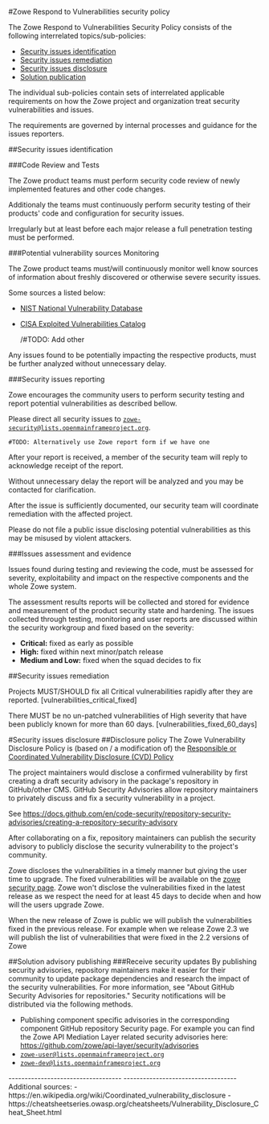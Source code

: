 ---
---

<!-- SPDX-License-Identifier: CC-BY-4.0 -->
<!-- Copyright Contributors to the Zowe project. -->

#Zowe Respond to Vulnerabilities security policy

<span style="display:none">(Zowe-SSDP-SDLC #ID: ZSSD-LP:RV)</span>

The Zowe Respond to Vulnerabilities Security Policy consists of the following interrelated topics/sub-policies:

  - <a href="#IDENTIFY">Security issues identification <span style="display:none">(Zowe-SSDP-SDLC #ID: ZSSD-LP:RV-ICV-PVM)</span></a>
  - <a href="#REMEDIATE">Security issues remediation </a>
  - <a href="#DISCLOSE">Security issues disclosure <span style="display:none">(Zowe-SSDP-SDLC #ID: ZSSD-LP:RV-ICV-VDR)</span></a>
  - <a href="#ADVISE">Solution publication</a>

The individual sub-policies contain sets of interrelated applicable requirements on how the Zowe project and organization treat 
security vulnerabilities and issues. 

The requirements are governed by internal processes and guidance for the issues reporters.

##Security issues identification
<span style="display:none">(Zowe-SSDP-SDLC - #ID: ZSSD-LP:RV-ICV)</span>

###Code Review and Tests
<div style="display: none;">(Zowe-SSDP-SDLC: C7. Test Executable Code - #ID: ZSSD-LP:PW-TEC)</div>
<span style="display:none">(Zowe-SSDP-SDLC - #ID: ZSSD-LP:RV-ICV-CRT)</span>

The Zowe product teams must perform security code review of newly implemented features and other code changes.

Additionaly the teams must continuously perform security testing of their products' code and configuration for security issues.

Irregularly but at least before each major release a full penetration testing must be performed.

###Potential vulnerability sources Monitoring</h3>
<span style="display:none">(Zowe-SSDP-SDLC #ID: ZSSD-LP:RV-ICV-PVM)</span>

The Zowe product teams must/will continuously monitor well know sources of information about freshly discovered or otherwise severe security issues.

Some sources a listed below:
  - <a href="https://nvd.nist.gov/vuln">NIST National Vulnerability Database</a>
  - <a href="https://www.cisa.gov/known-exploited-vulnerabilities-catalog">CISA Exploited Vulnerabilities Catalog</a>
    
    /#TODO: Add other

Any issues found to be potentially impacting the respective products, must be further analyzed without unnecessary delay.
    
###Security issues reporting
<span style="display:none">(Zowe-SSDP-SDLC #ID: ZSSD-LP:RV-ICV-PVM)</span>

Zowe encourages the community users to perform security testing and report potential vulnerabilities as described bellow.  

Please direct all security issues to <code>zowe-security@lists.openmainframeproject.org</code>.

    #TODO: Alternatively use Zowe report form if we have one 

After your report is received, a member of the security team will reply to acknowledge receipt of the report.

Without unnecessary delay the report will be analyzed and you may be contacted for clarification.

After the issue is sufficiently documented, our security team will coordinate remediation with the affected project.

Please do not file a public issue disclosing potential vulnerabilities as this may be misused by violent attackers. 

###Issues assessment and evidence
<span style="display:none">(Zowe-SSDP-SDLC #ID: ZSSD-LP:RV-ARV)</span>
<span style="display:none"> (Zowe-SSDP-SDLC #ID: ZSSD-LP:RV-ARV-AEV)</span>
<span style="display:none"> (NIST-SSF: #REF: SSDF:RV.2.1)</span>

Issues found during testing and reviewing the code, must be assessed for severity, exploitability and impact on the respective components and the whole Zowe system.

The assessment results reports will be collected and stored for evidence and measurement of the product security state and hardening.
The issues collected through testing, monitoring and user reports are discussed within the security workgroup and fixed based on the severity:
  - **Critical:** fixed as early as possible
  - **High:** fixed within next minor/patch release
  - **Medium and Low:** fixed when the squad decides to fix


##Security issues remediation
<span style="display:none">(Zowe-SSDP-SDLC #ID: ZSSD-LP:RV-ARV)</span>
<span style="display:none">(NIST-SSF #REF: SSF-A.4.2-B)</span>

Projects MUST/SHOULD fix all Critical vulnerabilities rapidly after they are reported. [vulnerabilities_critical_fixed]
<span style="display:none">(NIST-SSF #REF: SSF-A.4.1-B)</span>

There MUST be no un-patched vulnerabilities of High severity that have been publicly known for more than 60 days. [vulnerabilities_fixed_60_days]

#Security issues disclosure
##Disclosure policy
The Zowe Vulnerability Disclosure Policy is (based on / a modification of) the <a href="">Responsible or Coordinated Vulnerability Disclosure (CVD) Policy</a>

The project maintainers would disclose a confirmed vulnerability by first creating a draft security advisory in the package's repository in GitHub/other CMS.
GitHub Security Advisories allow repository maintainers to privately discuss and fix a security vulnerability in a project.

See https://docs.github.com/en/code-security/repository-security-advisories/creating-a-repository-security-advisory

After collaborating on a fix, repository maintainers can publish the security advisory to publicly disclose the security vulnerability to the project's community.

Zowe discloses the vulnerabilities in a timely manner but giving the user time to upgrade. The fixed vulnerabilities
will be available on the [zowe security page](https://www.zowe.org/security.html). Zowe won't disclose the
vulnerabilities fixed in the latest release as we respect the need for at least 45 days to decide when and how will
the users upgrade Zowe.

When the new release of Zowe is public we will publish the vulnerabilities fixed in the previous release. For example
when we release Zowe 2.3 we will publish the list of vulnerabilities that were fixed in the 2.2 versions of Zowe

##Solution advisory publishing
###Receive security updates 
By publishing security advisories, repository maintainers make it easier for their community to update package dependencies and research the impact of the security vulnerabilities. 
For more information, see "About GitHub Security Advisories for repositories."
Security notifications will be distributed via the following methods.

  - Publishing component specific advisories in the corresponding component GitHub repository Security page.
    For example you can find the Zowe API Mediation Layer related security advisories here: https://github.com/zowe/api-layer/security/advisories   
  - <code>zowe-user@lists.openmainframeproject.org</code>
  - <code>zowe-dev@lists.openmainframeproject.org</code>

</section>
-----------------------------------
-----------------------------------
Additional sources:
  - https://en.wikipedia.org/wiki/Coordinated_vulnerability_disclosure
  - https://cheatsheetseries.owasp.org/cheatsheets/Vulnerability_Disclosure_Cheat_Sheet.html
